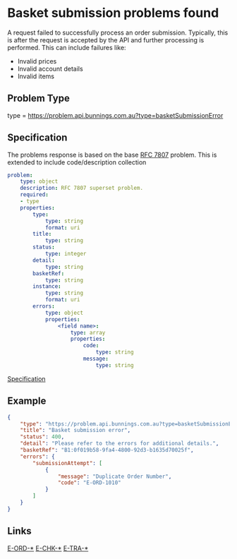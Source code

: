 # Basket submission problems found

A request failed to successfully process an order submission. Typically, this is after the request is accepted by the API and further
processing is performed. This can include failures like:
- Invalid prices
- Invalid account details
- Invalid items


## Problem Type

type = https://problem.api.bunnings.com.au?type=basketSubmissionError

## Specification

The problems response is based on the base [RFC 7807](https://tools.ietf.org/html/rfc7807) problem.
This is extended to include code/description collection

```yaml
problem:
    type: object
    description: RFC 7807 superset problem.
    required:
    - type
    properties:
        type:
            type: string
            format: uri
        title:
            type: string
        status:
            type: integer
        detail:
            type: string
        basketRef:
            type: string
        instance:
            type: string
            format: uri
        errors:
            type: object
            properties:
                <field name>:
                    type: array
                    properties:
                        code:
                            type: string
                        message:
                            type: string
```
[Specification](./validationError.yaml)

## Example

```json
{
    "type": "https://problem.api.bunnings.com.au?type=basketSubmissionError",
    "title": "Basket submission error",
    "status": 400,
    "detail": "Please refer to the errors for additional details.",
    "basketRef": "B1:0f019b58-9fa4-4800-92d3-b1635d70025f",
    "errors": {        
        "submissionAttempt": [                    
            {
                "message": "Duplicate Order Number",
                "code": "E-ORD-1010"
            }
        ]
    }
}
```
## Links

[E-ORD-*](./?codes=errorCodesOrdering)
[E-CHK-*](./?codes=errorCodesCheckout)
[E-TRA-*](./?codes=errorCodesTransaction)